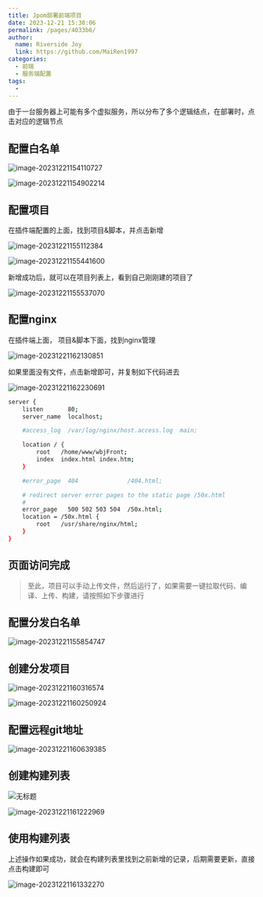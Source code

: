```yaml
---
title: Jpom部署前端项目
date: 2023-12-21 15:38:06
permalink: /pages/4033b6/
author:
  name: Riverside Joy
  link: https://github.com/MaiRen1997
categories:
  - 前端
  - 服务端配置
tags:
  - 
---
```

由于一台服务器上可能有多个虚拟服务，所以分布了多个逻辑结点，在部署时，点击对应的逻辑节点

## 配置白名单

![image-20231221154110727](https://cdn.jsdelivr.net/gh/MaiRen1997/mdPic/vueImg/202312211542663.png)

![image-20231221154902214](https://cdn.jsdelivr.net/gh/MaiRen1997/mdPic/vueImg/202312211549302.png)

## 配置项目

在插件端配置的上面，找到项目&脚本，并点击新增

![image-20231221155112384](https://cdn.jsdelivr.net/gh/MaiRen1997/mdPic/vueImg/202312211551444.png)

![image-20231221155441600](https://cdn.jsdelivr.net/gh/MaiRen1997/mdPic/vueImg/202312211554651.png)



新增成功后，就可以在项目列表上，看到自己刚刚建的项目了

![image-20231221155537070](https://cdn.jsdelivr.net/gh/MaiRen1997/mdPic/vueImg/202312211555122.png)

## 配置nginx

在插件端上面， 项目&脚本下面，找到nginx管理

![image-20231221162130851](https://cdn.jsdelivr.net/gh/MaiRen1997/mdPic/vueImg/202312211623227.png)

如果里面没有文件，点击新增即可，并复制如下代码进去

![image-20231221162230691](https://cdn.jsdelivr.net/gh/MaiRen1997/mdPic/vueImg/202312211623100.png)

```sh
server {
    listen       80;
    server_name  localhost;

    #access_log  /var/log/nginx/host.access.log  main;

    location / {
        root   /home/www/wbjFront;
        index  index.html index.htm;
    }

    #error_page  404              /404.html;

    # redirect server error pages to the static page /50x.html
    #
    error_page   500 502 503 504  /50x.html;
    location = /50x.html {
        root   /usr/share/nginx/html;
    }
}


```



## 页面访问完成

> 至此，项目可以手动上传文件，然后运行了，如果需要一键拉取代码、编译、上传、构建，请按照如下步骤进行

## 配置分发白名单

![image-20231221155854747](https://cdn.jsdelivr.net/gh/MaiRen1997/mdPic/vueImg/202312211558808.png)

## 创建分发项目

![image-20231221160316574](https://cdn.jsdelivr.net/gh/MaiRen1997/mdPic/vueImg/202312211603637.png)

![image-20231221160250924](https://cdn.jsdelivr.net/gh/MaiRen1997/mdPic/vueImg/202312211602982.png)

## 配置远程git地址

![image-20231221160639385](https://cdn.jsdelivr.net/gh/MaiRen1997/mdPic/vueImg/202312211606461.png)

## 创建构建列表

![无标题](https://cdn.jsdelivr.net/gh/MaiRen1997/mdPic/vueImg/202312211617724.png)

![image-20231221161222969](https://cdn.jsdelivr.net/gh/MaiRen1997/mdPic/vueImg/202312211617162.png)

## 使用构建列表

上述操作如果成功，就会在构建列表里找到之前新增的记录，后期需要更新，直接点击构建即可

![image-20231221161332270](https://cdn.jsdelivr.net/gh/MaiRen1997/mdPic/vueImg/202312211618892.png)





























